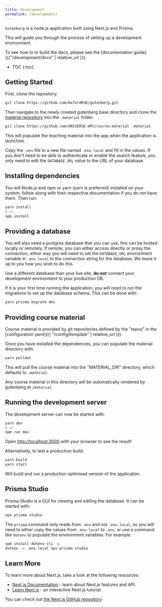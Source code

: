 ```yaml
---
title: Development
permalink: /development/
---
```


`Gutenberg` is a node.js application built using Next.js and Prisma.

This will guide you through the process of setting up a development environment.

To see how to to build the docs, please see the [documentation guide]({{"/development/docs" | relative_url }}).

<!-- prettier-ignore -->
- TOC
{:toc}

## Getting Started

First, clone the repository:

```bash
git clone https://github.com/OxfordRSE/gutenberg.git
```

Then navigate to the newly created gutenberg base directory and clone the [material repository](https://github.com/UNIVERSE-HPC/course-material) into the `.material` folder.

```bash
git clone https://github.com/UNIVERSE-HPC/course-material .material
```

This will populate the teaching material into the app when the application is launched.

Copy the `.env` file to a new file named `.env.local` and fill in the values. If you don't need to be able to authenticate or enable the search feature, you only need to edit the `DATABASE_URL` value to the URL of your database.

## Installing dependencies

You will Node.js and npm or yarn (yarn is preferred) installed on your system, follow along with their respective documentation if you do not have them. Then run:

```bash
yarn install
# or
npm install
```

## Providing a database

You will also need a postgres database that you can use, this can be hosted locally or remotely. If remote, you can either access directly or proxy the connection, either way you will need to set the `DATABASE_URL` environment variable in `.env.local` to the connection string for the database. We leave it up to you how you wish to do this.

Use a different database than your live site, **_do not_** connect your development environment to your production DB.

If it is your first time running the application, you will need to run the migrations to set up the database schema. This can be done with:

```bash
yarn prisma migrate dev
```

## Providing course material

Course material is provided by git repositories defined by the "repos" in the [configuration yaml]({{ "/config/template" | relative_url }}).

Once you have installed the dependencies, you can populate the material directory with:

```bash
yarn pullmat
```

This will pull the course material into the "MATERIAL_DIR" directory, which defaults to `.material`.

Any course material in this directory will be automatically rendered by gutenberg at `/material`.

## Running the development server

The development server can now be started with:

```bash
yarn dev
# or
npm run dev
```

Open [http://localhost:3000](http://localhost:3000) with your browser to see the result!

Alternatively, to test a production build:

```bash
yarn build
yarn start
```

Will build and run a production optimised version of the application.

## Prisma Studio

Prisma Studio is a GUI for viewing and editing the database. It can be started with:

```bash
npx prisma studio
```

The `prisma` command only reads from `.env` and not `.env.local`, so you will need to either copy the values from `.env.local` to `.env`, or use a command like `dotenv` to populate the environment variables. For example:

```bash
npm install dotenv-cli -g
dotenv -e .env.local npx prisma studio
```

## Learn More

To learn more about Next.js, take a look at the following resources:

- [Next.js Documentation](https://nextjs.org/docs) - learn about Next.js features and API.
- [Learn Next.js](https://nextjs.org/learn) - an interactive Next.js tutorial.

You can check out [the Next.js GitHub repository](https://github.com/vercel/next.js/)
